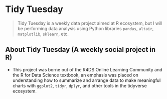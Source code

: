 # Tidy Tuesday 
> Tidy Tuesday is a weekly data project aimed at R ecosystem, but I will be performing data analysis using Python libraries `pandas`, `altair`, `matplotlib`, `sklearn`, etc.

## About Tidy Tuesday (A weekly social project in R)

- This project was borne out of the R4DS Online Learning Community and the R for Data Science textbook, an emphasis was placed on understanding how to summarize and arrange data to make meaningful charts with `ggplot2`, `tidyr`, `dplyr`, and other tools in the tidyverse ecosystem.
